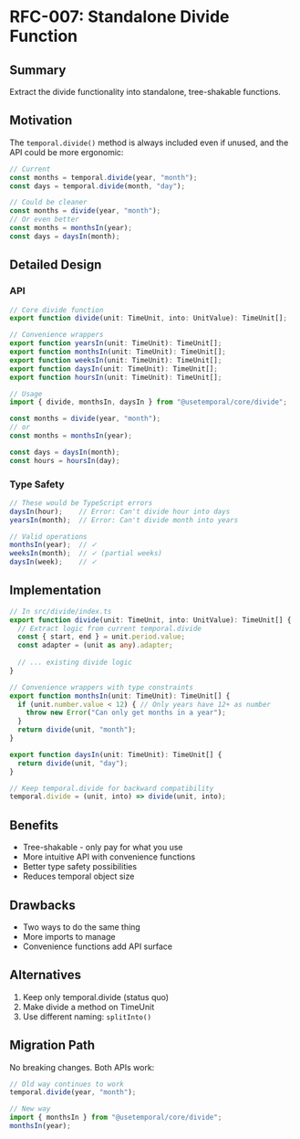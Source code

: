 # RFC-007: Standalone Divide Function

## Summary

Extract the divide functionality into standalone, tree-shakable functions.

## Motivation

The `temporal.divide()` method is always included even if unused, and the API could be more ergonomic:

```typescript
// Current
const months = temporal.divide(year, "month");
const days = temporal.divide(month, "day");

// Could be cleaner
const months = divide(year, "month");
// Or even better
const months = monthsIn(year);
const days = daysIn(month);
```

## Detailed Design

### API

```typescript
// Core divide function
export function divide(unit: TimeUnit, into: UnitValue): TimeUnit[];

// Convenience wrappers
export function yearsIn(unit: TimeUnit): TimeUnit[];
export function monthsIn(unit: TimeUnit): TimeUnit[];
export function weeksIn(unit: TimeUnit): TimeUnit[];
export function daysIn(unit: TimeUnit): TimeUnit[];
export function hoursIn(unit: TimeUnit): TimeUnit[];

// Usage
import { divide, monthsIn, daysIn } from "@usetemporal/core/divide";

const months = divide(year, "month");
// or
const months = monthsIn(year);

const days = daysIn(month);
const hours = hoursIn(day);
```

### Type Safety

```typescript
// These would be TypeScript errors
daysIn(hour);    // Error: Can't divide hour into days
yearsIn(month);  // Error: Can't divide month into years

// Valid operations
monthsIn(year);  // ✓
weeksIn(month);  // ✓ (partial weeks)
daysIn(week);    // ✓
```

## Implementation

```typescript
// In src/divide/index.ts
export function divide(unit: TimeUnit, into: UnitValue): TimeUnit[] {
  // Extract logic from current temporal.divide
  const { start, end } = unit.period.value;
  const adapter = (unit as any).adapter;
  
  // ... existing divide logic
}

// Convenience wrappers with type constraints
export function monthsIn(unit: TimeUnit): TimeUnit[] {
  if (unit.number.value < 12) { // Only years have 12+ as number
    throw new Error("Can only get months in a year");
  }
  return divide(unit, "month");
}

export function daysIn(unit: TimeUnit): TimeUnit[] {
  return divide(unit, "day");
}

// Keep temporal.divide for backward compatibility
temporal.divide = (unit, into) => divide(unit, into);
```

## Benefits

- Tree-shakable - only pay for what you use
- More intuitive API with convenience functions
- Better type safety possibilities
- Reduces temporal object size

## Drawbacks

- Two ways to do the same thing
- More imports to manage
- Convenience functions add API surface

## Alternatives

1. Keep only temporal.divide (status quo)
2. Make divide a method on TimeUnit
3. Use different naming: `splitInto()`

## Migration Path

No breaking changes. Both APIs work:

```typescript
// Old way continues to work
temporal.divide(year, "month");

// New way
import { monthsIn } from "@usetemporal/core/divide";
monthsIn(year);
```